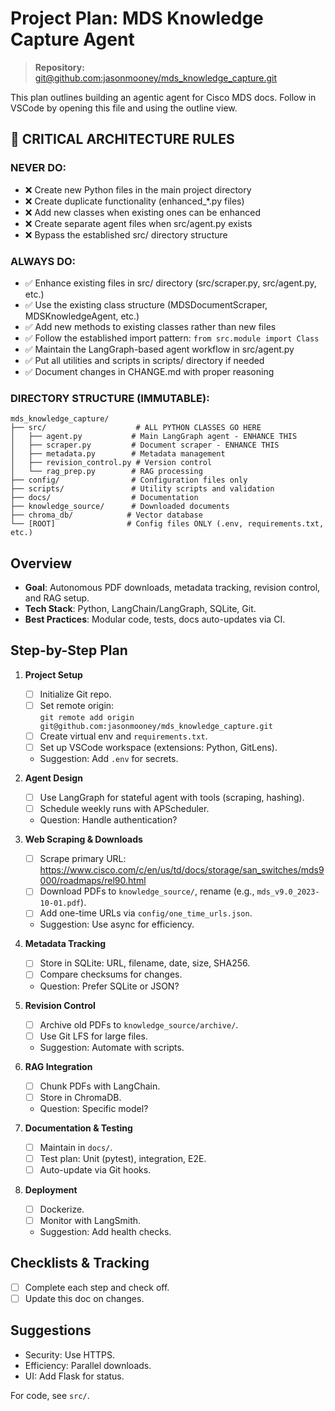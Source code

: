 # Project Plan: MDS Knowledge Capture Agent

> **Repository:** [git@github.com:jasonmooney/mds_knowledge_capture.git](https://github.com/jasonmooney/mds_knowledge_capture)

This plan outlines building an agentic agent for Cisco MDS docs. Follow in VSCode by opening this file and using the outline view.

## 🚨 **CRITICAL ARCHITECTURE RULES**

### **NEVER DO:**
- ❌ Create new Python files in the main project directory
- ❌ Create duplicate functionality (enhanced_*.py files)
- ❌ Add new classes when existing ones can be enhanced
- ❌ Create separate agent files when src/agent.py exists
- ❌ Bypass the established src/ directory structure

### **ALWAYS DO:**
- ✅ Enhance existing files in src/ directory (src/scraper.py, src/agent.py, etc.)
- ✅ Use the existing class structure (MDSDocumentScraper, MDSKnowledgeAgent, etc.)
- ✅ Add new methods to existing classes rather than new files
- ✅ Follow the established import pattern: `from src.module import Class`
- ✅ Maintain the LangGraph-based agent workflow in src/agent.py
- ✅ Put all utilities and scripts in scripts/ directory if needed
- ✅ Document changes in CHANGE.md with proper reasoning

### **DIRECTORY STRUCTURE (IMMUTABLE):**
```
mds_knowledge_capture/
├── src/                    # ALL PYTHON CLASSES GO HERE
│   ├── agent.py           # Main LangGraph agent - ENHANCE THIS
│   ├── scraper.py         # Document scraper - ENHANCE THIS  
│   ├── metadata.py        # Metadata management
│   ├── revision_control.py # Version control
│   └── rag_prep.py        # RAG processing
├── config/                # Configuration files only
├── scripts/               # Utility scripts and validation
├── docs/                  # Documentation
├── knowledge_source/      # Downloaded documents
├── chroma_db/            # Vector database
└── [ROOT]                # Config files ONLY (.env, requirements.txt, etc.)
```

## Overview
- **Goal**: Autonomous PDF downloads, metadata tracking, revision control, and RAG setup.
- **Tech Stack**: Python, LangChain/LangGraph, SQLite, Git.
- **Best Practices**: Modular code, tests, docs auto-updates via CI.

## Step-by-Step Plan
1. **Project Setup**
   - [ ] Initialize Git repo.
   - [ ] Set remote origin:  
     `git remote add origin git@github.com:jasonmooney/mds_knowledge_capture.git`
   - [ ] Create virtual env and `requirements.txt`.
   - [ ] Set up VSCode workspace (extensions: Python, GitLens).
   - Suggestion: Add `.env` for secrets.

2. **Agent Design**
   - [ ] Use LangGraph for stateful agent with tools (scraping, hashing).
   - [ ] Schedule weekly runs with APScheduler.
   - Question: Handle authentication?

3. **Web Scraping & Downloads**
   - [ ] Scrape primary URL: https://www.cisco.com/c/en/us/td/docs/storage/san_switches/mds9000/roadmaps/rel90.html
   - [ ] Download PDFs to `knowledge_source/`, rename (e.g., `mds_v9.0_2023-10-01.pdf`).
   - [ ] Add one-time URLs via `config/one_time_urls.json`.
   - Suggestion: Use async for efficiency.

4. **Metadata Tracking**
   - [ ] Store in SQLite: URL, filename, date, size, SHA256.
   - [ ] Compare checksums for changes.
   - Question: Prefer SQLite or JSON?

5. **Revision Control**
   - [ ] Archive old PDFs to `knowledge_source/archive/`.
   - [ ] Use Git LFS for large files.
   - Suggestion: Automate with scripts.

6. **RAG Integration**
   - [ ] Chunk PDFs with LangChain.
   - [ ] Store in ChromaDB.
   - Question: Specific model?

7. **Documentation & Testing**
   - [ ] Maintain in `docs/`.
   - [ ] Test plan: Unit (pytest), integration, E2E.
   - [ ] Auto-update via Git hooks.

8. **Deployment**
   - [ ] Dockerize.
   - [ ] Monitor with LangSmith.
   - Suggestion: Add health checks.

## Checklists & Tracking
- [ ] Complete each step and check off.
- [ ] Update this doc on changes.

## Suggestions
- Security: Use HTTPS.
- Efficiency: Parallel downloads.
- UI: Add Flask for status.

For code, see `src/`.
